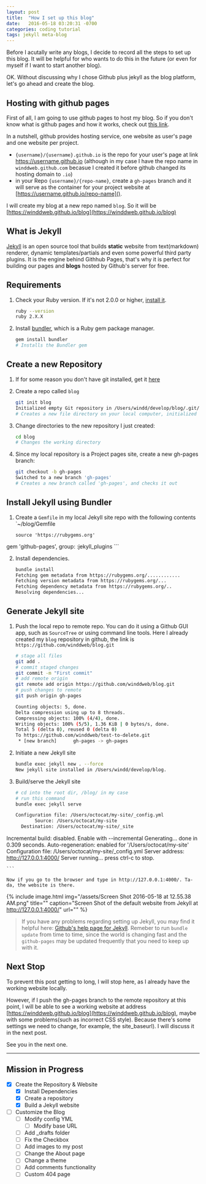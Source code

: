 ```yaml
---
layout: post
title:  "How I set up this blog"
date:   2016-05-18 03:20:31 -0700
categories: coding tutorial
tags: jekyll meta-blog
---
```


Before I acutally write any blogs, I decide to record all the steps to set up this blog. It will be helpful for who wants to do this in the future (or even for myself if I want to start another blog).

OK. Without discussing why I chose Github plus jekyll as the blog platform, let's go ahead and create the blog.

Hosting with github pages
---
First of all, I am going to use github pages to host my blog. So if you don't know what is github pages and how it works, check out [this link][git-pages]. 

In a nutshell, github provides hosting service, one website as user's page and one website per project.

- `{username}/{username}.github.io` is the repo for your user's page at link https://username.github.io (although in my case I have the repo name in `winddweb.github.com` becasue I created it before github changed its hosting domain to `.io`)
- in your Repo `{username}/{repo-name}`, create a `gh-pages` branch and it will serve as the container for your project website at [https://username.github.io/repo-name]().

I will create my blog at a new repo named `blog`. So it will be [https://winddweb.github.io/blog](https://winddweb.github.io/blog)


What is Jekyll
---
[Jekyll][jekyll] is an open source tool that builds **static** website from text(markdown) renderer, dynamic templates/partials and even some powerful third party plugins. It is the engine behind Githhub Pages, that's why it is perfect for building our pages and **blogs** hosted by Github's server for free.


Requirements
---

1.  Check your Ruby version. If it's not 2.0.0 or higher, [install it][ruby].
    
    ```bash
    ruby --version
    ruby 2.X.X
    ```

2.  Install [bundler][bundler], which is a Ruby gem package manager.

    ```bash
    gem install bundler
    # Installs the Bundler gem
    ```

Create a new Repository
---

1.  If for some reason you don't have git installed, get it [here][get-git]

2.  Create a repo called `blog`

    ```bash
    git init blog
    Initialized empty Git repository in /Users/windd/develop/blog/.git/
    # Creates a new file directory on your local computer, initialized as a Git repository
    ```

3.  Change directories to the new repository I just created:

    ```bash
    cd blog
    # Changes the working directory
    ```
    
4.  Since my local repository is a Project pages site, create a new gh-pages branch:

    ```bash
    git checkout -b gh-pages
    Switched to a new branch 'gh-pages'
    # Creates a new branch called 'gh-pages', and checks it out
    ```

Install Jekyll using Bundler
---

1.  Create a `Gemfile` in my local Jekyll site repo with the following contents `~/blog/Gemfile
    
    ```
    source 'https://rubygems.org'
gem 'github-pages', group: :jekyll_plugins
    ```

2.  Install dependencies.
    
    ```bash
    bundle install
    Fetching gem metadata from https://rubygems.org/............
    Fetching version metadata from https://rubygems.org/...
    Fetching dependency metadata from https://rubygems.org/..
    Resolving dependencies...
    ```

Generate Jekyll site
---
    
1.  Push the local repo to remote repo.
    You can do it using a Github GUI app, such as `SourceTree` or using command line tools. Here I already created my `blog` repository in github, the link is `https://github.com/winddweb/blog.git`
    
    ```bash
    # stage all files
    git add .
    # commit staged changes
    git commit -m "First commit"  
    # add remote origin
    git remote add origin https://github.com/winddweb/blog.git
    # push changes to remote
    git push origin gh-pages 
    
    Counting objects: 5, done.
    Delta compression using up to 8 threads.
    Compressing objects: 100% (4/4), done.
    Writing objects: 100% (5/5), 1.36 KiB | 0 bytes/s, done.
    Total 5 (delta 0), reused 0 (delta 0)
    To https://github.com/winddweb/test-to-delete.git
     * [new branch]      gh-pages -> gh-pages

    ```


2.  Initiate a new Jekyll site

    ```bash
    bundle exec jekyll new . --force
    New jekyll site installed in /Users/windd/develop/blog.
    ```
    
3.  Build/serve the Jekyll site
    
    ```bash
    # cd into the root dir, /blog/ in my case
    # run this command
    bundle exec jekyll serve
    
    Configuration file: /Users/octocat/my-site/_config.yml
           Source: /Users/octocat/my-site
      Destination: /Users/octocat/my-site/_site
Incremental build: disabled. Enable with --incremental
     Generating...
                   done in 0.309 seconds.
Auto-regeneration: enabled for '/Users/octocat/my-site'
Configuration file: /Users/octocat/my-site/_config.yml
   Server address: http://127.0.0.1:4000/
 Server running... press ctrl-c to stop.

    ```
    
    Now if you go to the browser and type in http://127.0.0.1:4000/. Ta-da, the website is there. 

{% include image.html
            img="/assets/Screen Shot 2016-05-18 at 12.55.38 AM.png"
            title=""
            caption="Screen Shot of the default website from Jekyll at http://127.0.0.1:4000/"
            url="" %}


> If you have any problems regarding setting up Jekyll, you may find it helpful here: [Github's help page for Jekyll][github-jekyll].
> Remeber to run `bundle update` from time to time, since the world is changing fast and the `github-pages` may be updated frequently that you need to keep up with it.


Next Stop
---

To prevent this post getting to long, I will stop here, as I already have the working website locally.  


However, if I push the gh-pages branch to the remote repository at this point, I will be able to see a working website at address [https://winddweb.github.io/blog](https://winddweb.github.io/blog), maybe with some problems(such as incorrect CSS style). Because there's some settings we need to change, for example, the site_baseurl). I will discuss it in the next post.

See you in the next one.


---

Mission in Progress
---

- [x] Create the Repository & Website
    - [x] Install Dependencies
    - [x] Create a repository
    - [x] Build a Jekyll website
- [ ] Customize the Blog
    - [ ] Modify config YML
        - [ ] Modify base URL
    - [ ] Add _drafts folder
    - [ ] Fix the Checkbox 
    - [ ] Add images to my post
    - [ ] Change the About page
    - [ ] Change a theme
    - [ ] Add comments functionality
    - [ ] Custom 404 page

[get-git]: https://help.github.com/articles/set-up-git/
[git-pages]: https://pages.github.com
[jekyll]: http://jekyllrb.com/docs/home/
[github-jekyll]: https://help.github.com/articles/using-jekyll-as-a-static-site-generator-with-github-pages/
[ruby]: https://www.ruby-lang.org/en/downloads/
[bundler]: http://bundler.io/
